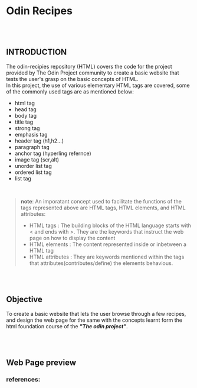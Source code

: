 # Odin Recipes
 <br />
 <br />

## INTRODUCTION

The odin-recipies repository (HTML) covers the code for the project provided by The Odin Project community to create a basic website that tests the user's grasp on the basic concepts of HTML.
<br />
In this project, the use of various elementary HTML tags are covered, some of the commonly used tags are as mentioned below:
- html tag
- head tag
- body tag
- title tag
- strong tag
- emphasis tag
- header tag (h1,h2...)
- paragraph tag
- anchor tag (hyperling refernce)
- image tag (scr,alt)
- unorder list tag
- ordered list tag
- list tag

<br />


>**note**:
>An imporatant concept used to facilitate the functions of the tags represented above are HTML tags, HTML elements, and HTML attributes:
>- HTML tags       : The building blocks of the HTML language starts with < and ends with >. They are the keywords that instruct the web page on how to display the content
>- HTML elements   : The content represented inside or inbetween a HTML tag
>- HTML attributes : They are keywords mentioned within the tags that attributes(contributes/define) the elements behavious. 

<br />
<br />
 
## Objective
To create a basic website that lets the user browse through a few recipes, and design the web page for the same with the concepts learnt form the html foundation course of the ***"The odin project"***.


<br />
<br />

## Web Page preview




### references:


